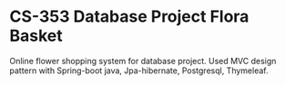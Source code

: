 # CS-353 Database Project Flora Basket
Online flower shopping system for database project. Used MVC design pattern with Spring-boot java,
Jpa-hibernate,
Postgresql,
Thymeleaf.
